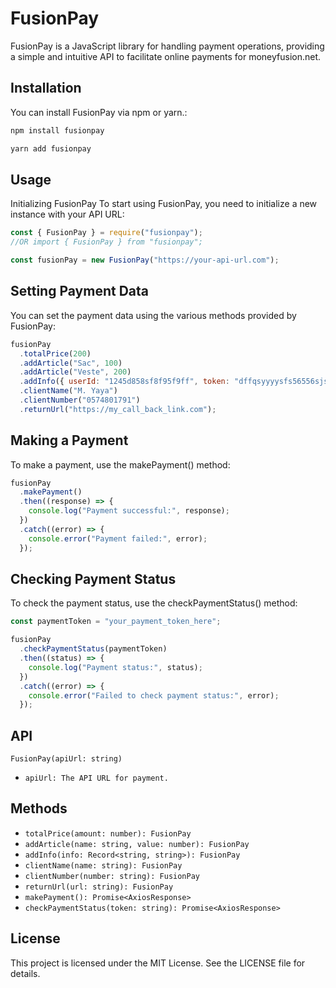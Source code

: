 # FusionPay

FusionPay is a JavaScript library for handling payment operations, providing a simple and intuitive API to facilitate online payments for moneyfusion.net.

## Installation

You can install FusionPay via npm or yarn.:

```bash
npm install fusionpay
```

```bash
yarn add fusionpay
```

## Usage

Initializing FusionPay
To start using FusionPay, you need to initialize a new instance with your API URL:

```javascript
const { FusionPay } = require("fusionpay");
//OR import { FusionPay } from "fusionpay";

const fusionPay = new FusionPay("https://your-api-url.com");
```

## Setting Payment Data

You can set the payment data using the various methods provided by FusionPay:

```javascript
fusionPay
  .totalPrice(200)
  .addArticle("Sac", 100)
  .addArticle("Veste", 200)
  .addInfo({ userId: "1245d858sf8f95f9ff", token: "dffqsyyyysfs56556sjsjh" })
  .clientName("M. Yaya")
  .clientNumber("0574801791")
  .returnUrl("https://my_call_back_link.com");
```

## Making a Payment

To make a payment, use the makePayment() method:

```javascript
fusionPay
  .makePayment()
  .then((response) => {
    console.log("Payment successful:", response);
  })
  .catch((error) => {
    console.error("Payment failed:", error);
  });
```

## Checking Payment Status

To check the payment status, use the checkPaymentStatus() method:

```javascript
const paymentToken = "your_payment_token_here";

fusionPay
  .checkPaymentStatus(paymentToken)
  .then((status) => {
    console.log("Payment status:", status);
  })
  .catch((error) => {
    console.error("Failed to check payment status:", error);
  });
```

## API

`FusionPay(apiUrl: string)`

- `apiUrl: The API URL for payment.`

## Methods

- `totalPrice(amount: number): FusionPay`
- `addArticle(name: string, value: number): FusionPay`
- `addInfo(info: Record<string, string>): FusionPay`
- `clientName(name: string): FusionPay`
- `clientNumber(number: string): FusionPay`
- `returnUrl(url: string): FusionPay`
- `makePayment(): Promise<AxiosResponse>`
- `checkPaymentStatus(token: string): Promise<AxiosResponse>`

## License

This project is licensed under the MIT License. See the LICENSE file for details.

